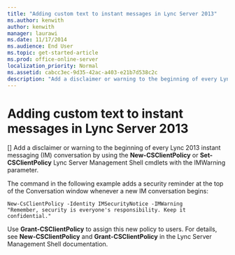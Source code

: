```yaml
---
title: "Adding custom text to instant messages in Lync Server 2013"
ms.author: kenwith
author: kenwith
manager: laurawi
ms.date: 11/17/2014
ms.audience: End User
ms.topic: get-started-article
ms.prod: office-online-server
localization_priority: Normal
ms.assetid: cabcc3ec-9d35-42ac-a403-e21b7d538c2c
description: "Add a disclaimer or warning to the beginning of every Lync 2013 instant messaging (IM) conversation by using the New-CSClientPolicy or Set-CSClientPolicy Lync Server Management Shell cmdlets with the IMWarning parameter."
---
```


# Adding custom text to instant messages in Lync Server 2013
[]
Add a disclaimer or warning to the beginning of every Lync 2013 instant messaging (IM) conversation by using the **New-CSClientPolicy** or **Set-CSClientPolicy** Lync Server Management Shell cmdlets with the IMWarning parameter. 
  
The command in the following example adds a security reminder at the top of the Conversation window whenever a new IM conversation begins:
  
```
New-CsClientPolicy -Identity IMSecurityNotice -IMWarning 
"Remember, security is everyone's responsibility. Keep it confidential."

```

Use **Grant-CSClientPolicy** to assign this new policy to users. For details, see **New-CSClientPolicy** and **Grant-CSClientPolicy** in the Lync Server Management Shell documentation. 
  

